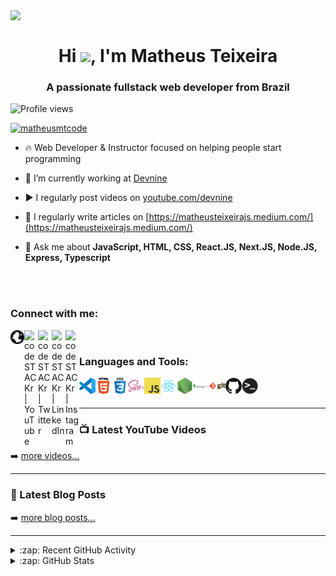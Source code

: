 <img align="top" src="https://i.ibb.co/Pc8wZNk/profile.jpg"/>
<h1 align="center">Hi <img src="https://raw.githubusercontent.com/kaueMarques/kaueMarques/master/hi.gif" width="30px">, I'm Matheus Teixeira</h1>
<h3 align="center">A passionate fullstack web developer from Brazil</h3>
<p align="left"> <img src="https://komarev.com/ghpvc/?username=matheusteixeira7&color=yellow" alt="Profile views" /> </p>

<p align="left"> <a href="https://twitter.com/matheusmtcode" target="blank"><img src="https://img.shields.io/twitter/follow/matheusmtcode?logo=twitter&style=for-the-badge" alt="matheusmtcode" /></a> </p>

- 🔥 Web Developer & Instructor focused on helping people start programming 

- 🔭 I’m currently working at [Devnine](https://devnine.tech)

- ▶️ I regularly post videos on [youtube.com/devnine](https://www.youtube.com/channel/UC0wlbMPR_YWGdh7GuQBPyYQ)

- 📝 I regularly write articles on [https://matheusteixeirajs.medium.com/](https://matheusteixeirajs.medium.com/)

- 💬 Ask me about **JavaScript, HTML, CSS, React.JS, Next.JS, Node.JS, Express, Typescript**

<br><br>

### Connect with me:

[<img align="left" alt="codeSTACKr.com" width="22px" src="https://raw.githubusercontent.com/iconic/open-iconic/master/svg/globe.svg" />][website]
[<img align="left" alt="codeSTACKr | YouTube" width="22px" src="https://cdn.jsdelivr.net/npm/simple-icons@v3/icons/youtube.svg" />][youtube]
[<img align="left" alt="codeSTACKr | Twitter" width="22px" src="https://cdn.jsdelivr.net/npm/simple-icons@v3/icons/twitter.svg" />][twitter]
[<img align="left" alt="codeSTACKr | LinkedIn" width="22px" src="https://cdn.jsdelivr.net/npm/simple-icons@v3/icons/linkedin.svg" />][linkedin]
[<img align="left" alt="codeSTACKr | Instagram" width="22px" src="https://cdn.jsdelivr.net/npm/simple-icons@v3/icons/instagram.svg" />][instagram]

<br />

### Languages and Tools:

<img align="left" alt="Visual Studio Code" width="26px" src="https://raw.githubusercontent.com/github/explore/80688e429a7d4ef2fca1e82350fe8e3517d3494d/topics/visual-studio-code/visual-studio-code.png" />
<img align="left" alt="HTML5" width="26px" src="https://raw.githubusercontent.com/github/explore/80688e429a7d4ef2fca1e82350fe8e3517d3494d/topics/html/html.png" />
<img align="left" alt="CSS3" width="26px" src="https://raw.githubusercontent.com/github/explore/80688e429a7d4ef2fca1e82350fe8e3517d3494d/topics/css/css.png" />
<img align="left" alt="Sass" width="26px" src="https://raw.githubusercontent.com/github/explore/80688e429a7d4ef2fca1e82350fe8e3517d3494d/topics/sass/sass.png" />
<img align="left" alt="JavaScript" width="26px" src="https://raw.githubusercontent.com/github/explore/80688e429a7d4ef2fca1e82350fe8e3517d3494d/topics/javascript/javascript.png" />
<img align="left" alt="React" width="26px" src="https://raw.githubusercontent.com/github/explore/80688e429a7d4ef2fca1e82350fe8e3517d3494d/topics/react/react.png" />
<img align="left" alt="Node.js" width="26px" src="https://raw.githubusercontent.com/github/explore/80688e429a7d4ef2fca1e82350fe8e3517d3494d/topics/nodejs/nodejs.png" />
<img align="left" alt="MongoDB" width="26px" src="https://raw.githubusercontent.com/github/explore/80688e429a7d4ef2fca1e82350fe8e3517d3494d/topics/mongodb/mongodb.png" />
<img align="left" alt="Git" width="26px" src="https://raw.githubusercontent.com/github/explore/80688e429a7d4ef2fca1e82350fe8e3517d3494d/topics/git/git.png" />
<img align="left" alt="GitHub" width="26px" src="https://raw.githubusercontent.com/github/explore/78df643247d429f6cc873026c0622819ad797942/topics/github/github.png" />
<img align="left" alt="Terminal" width="26px" src="https://raw.githubusercontent.com/github/explore/80688e429a7d4ef2fca1e82350fe8e3517d3494d/topics/terminal/terminal.png" />

<br />
<br />

---

### 📺 Latest YouTube Videos

<!-- YOUTUBE:START -->

<!-- YOUTUBE:END -->

➡️ [more videos...](https://www.youtube.com/channel/UC0wlbMPR_YWGdh7GuQBPyYQ)

---

### 📕 Latest Blog Posts

<!-- BLOG-POST-LIST:START -->

<!-- BLOG-POST-LIST:END -->

➡️ [more blog posts...](https://matheusteixeirajs.medium.com/)

---

<details>
  <summary>:zap: Recent GitHub Activity</summary>
  
<!--START_SECTION:activity-->

<!--END_SECTION:activity-->

</details>

<details>
  <summary>:zap: GitHub Stats</summary>

  <img align="left" alt="codeSTACKr's GitHub Stats" src="https://github-readme-stats.codestackr.vercel.app/api?username=matheusteixeira7&show_icons=true&hide_border=true" />

</details>

[website]: https://devnine.tech
[twitter]: https://twitter.com/matheusmtcode
[youtube]: https://www.youtube.com/channel/UC0wlbMPR_YWGdh7GuQBPyYQ
[instagram]: https://instagram.com/matheusteixeira.js
[linkedin]: https://linkedin.com/in/matheusteixeirajs
